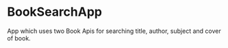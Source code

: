 # BookSearchApp
App which uses two Book Apis for searching title, author, subject and cover of book.
